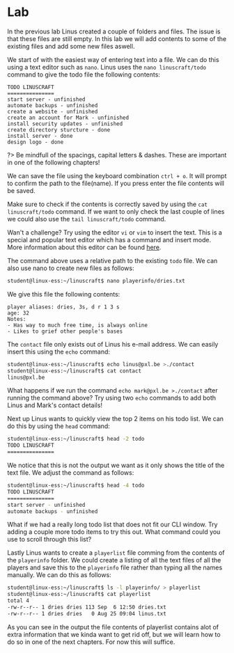 # Lab <!-- {docsify-ignore} -->
In the previous lab Linus created a couple of folders and files. The issue is that these files are still empty. In this lab we will add contents to some of the existing files and add some new files aswell. 

We start of with the easiest way of entering text into a file. We can do this using a text editor such as `nano`.  Linus uses the `nano linuscraft/todo` command to give the todo file the following contents:
```
TODO LINUSCRAFT
===============
start server - unfinished
automate backups - unfinished
create a website - unfinished
create an account for Mark - unfinished
install security updates - unfinished
create directory sturcture - done
install server - done
design logo - done
```
?> <i class="fa-solid fa-circle-info"></i> Be mindfull of the spacings, capital letters & dashes. These are important in one of the following chapters!

We can save the file using the keyboard combination `ctrl + o`. It will prompt to confirm the path to the file(name). If you press enter the file contents will be saved. 

Make sure to check if the contents is correctly saved by using the `cat linuscraft/todo` command. If we want to only check the last couple of lines we could also use the `tail linuscraft/todo` command.

<i class="fa-solid fa-pencil"></i> Wan't a challenge? Try using the editor `vi` or `vim` to insert the text. This is a special and popular text editor which has a command and insert mode. More information about this editor can be found [here](https://linuxfoundation.org/blog/classic-sysadmin-vim-101-a-beginners-guide-to-vim/).

The command above uses a relative path to the existing `todo` file. We can also use nano to create new files as follows:
```bash
student@linux-ess:~/linuscraft$ nano playerinfo/dries.txt
```

We give this file the following contents:
```
player aliases: dries, 3s, d r 1 3 s
age: 32
Notes:
- Has way to much free time, is always online
- Likes to grief other people's bases
```

The `contact` file only exists out of Linus his e-mail address. We can easily insert this using the `echo` command:
```bash
student@linux-ess:~/linuscraft$ echo linus@pxl.be >./contact
student@linux-ess:~/linuscraft$ cat contact
linus@pxl.be
```

<i class="fa-solid fa-pencil"></i> What happens if we run the command `echo mark@pxl.be >./contact` after running the command above? Try using two `echo` commands to add both Linus and Mark's contact details!

Next up Linus wants to quickly view the top 2 items on his todo list. We can do this by using the `head` command:
```bash
student@linux-ess:~/linuscraft$ head -2 todo
TODO LINUSCRAFT
===============
```
We notice that this is not the output we want as it only shows the title of the text file. We adjust the command as follows:
```bash
student@linux-ess:~/linuscraft$ head -4 todo
TODO LINUSCRAFT
===============
start server - unfinished
automate backups - unfinished
```
<i class="fa-solid fa-pencil"></i> What if we had a really long todo list that does not fit our CLI window. Try adding a couple more todo items to try this out. What command could you use to scroll through this list?

Lastly Linus wants to create a `playerlist` file comming from the contents of the `playerinfo` folder. We could create a listing of all the text files of all the players and save this to the `playerinfo` file rather than typing all the names manually. We can do this as follows:
```bash
student@linux-ess:~/linuscraft$ ls -l playerinfo/ > playerlist
student@linux-ess:~/linuscraft$ cat playerlist
total 4
-rw-r--r-- 1 dries dries 113 Sep  6 12:50 dries.txt
-rw-r--r-- 1 dries dries   0 Aug 25 09:04 linus.txt
```
As you can see in the output the file contents of playerlist contains alot of extra information that we kinda want to get rid off, but we will learn how to do so in one of the next chapters. For now this will suffice.